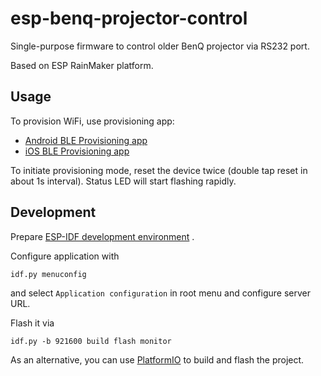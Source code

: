 # esp-benq-projector-control

Single-purpose firmware to control older BenQ projector via RS232 port.

Based on ESP RainMaker platform.

## Usage

To provision WiFi, use provisioning app:

* [Android BLE Provisioning app](https://play.google.com/store/apps/details?id=com.espressif.provble)
* [iOS BLE Provisioning app](https://apps.apple.com/in/app/esp-ble-provisioning/id1473590141)

To initiate provisioning mode, reset the device twice (double tap reset in about 1s interval). Status LED will start flashing rapidly.

## Development

Prepare [ESP-IDF development environment](https://docs.espressif.com/projects/esp-idf/en/latest/esp32/get-started/index.html#get-started-get-prerequisites)
.

Configure application with

```
idf.py menuconfig
```

and select `Application configuration` in root menu and configure server URL.

Flash it via

```
idf.py -b 921600 build flash monitor
```

As an alternative, you can use [PlatformIO](https://docs.platformio.org/en/latest/core/installation.html) to build and
flash the project.
